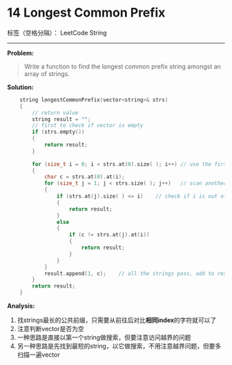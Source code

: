 # 14 Longest Common Prefix

标签（空格分隔）： LeetCode String

---
**Problem:**

> Write a function to find the longest common prefix string amongst an array of strings.

**Solution:**
```cpp
	string longestCommonPrefix(vector<string>& strs)
    {
        // return value
		string result = "";
		// first to check if vector is empty
        if (strs.empty())
        {
            return result;
        }
        
		for (size_t i = 0; i < strs.at(0).size( ); i++) // use the first string
		{
			char c = strs.at(0).at(i);
			for (size_t j = 1; j < strs.size( ); j++)   // scan another string with the same index
			{
				if (strs.at(j).size( ) <= i)    // check if i is out of range
				{
					return result;
				}
				else
				{
					if (c != strs.at(j).at(i))
					{
						return result;
					}
				}
			}
			result.append(1, c);    // all the strings pass, add to result
		}
		return result;
	}
```

**Analysis:**

 1. 找strings最长的公共前缀，只需要从前往后对比**相同index**的字符就可以了
 2. 注意判断vector是否为空
 2. 一种思路是直接以第一个string做搜索，但要注意访问越界的问题
 3. 另一种思路是先找到最短的string，以它做搜索，不用注意越界问题，但要多扫描一遍vector

